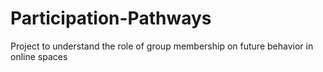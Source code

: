 # Participation-Pathways
Project to understand the role of group membership on future behavior in online spaces

